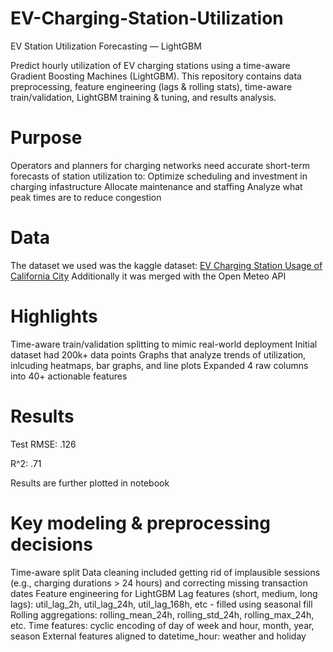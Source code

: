 # EV-Charging-Station-Utilization
EV Station Utilization Forecasting — LightGBM

Predict hourly utilization of EV charging stations using a time-aware Gradient Boosting Machines (LightGBM). This repository contains data preprocessing, feature engineering (lags & rolling stats), time-aware train/validation, LightGBM training & tuning, and results analysis.

# Purpose
Operators and planners for charging networks need accurate short-term forecasts of station utilization to:
    Optimize scheduling and investment in charging infastructure
    Allocate maintenance and staffing
    Analyze what peak times are to reduce congestion 

# Data
The dataset we used was the kaggle dataset: [EV Charging Station Usage of California City](https://www.kaggle.com/datasets/venkatsairo4899/ev-charging-station-usage-of-california-city) 
Additionally it was merged with the Open Meteo API

# Highlights
Time-aware train/validation splitting to mimic real-world deployment
Initial dataset had 200k+ data points
Graphs that analyze trends of utilization, inlcuding heatmaps, bar graphs, and line plots 
Expanded 4 raw columns into 40+ actionable features

# Results
Test RMSE: .126 

R^2: .71

Results are further plotted in notebook


# Key modeling & preprocessing decisions
Time-aware split 
Data cleaning included getting rid of implausible sessions (e.g., charging durations > 24 hours) and correcting missing transaction dates
Feature engineering for LightGBM
    Lag features (short, medium, long lags): util_lag_2h, util_lag_24h, util_lag_168h, etc - filled using seasonal fill
    Rolling aggregations: rolling_mean_24h, rolling_std_24h, rolling_max_24h, etc.
    Time features: cyclic encoding of day of week and hour, month, year, season 
    External features aligned to datetime_hour: weather and holiday

